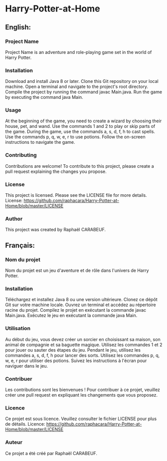 # Harry-Potter-at-Home

## English:
### Project Name
Project Name is an adventure and role-playing game set in the world of Harry Potter.

### Installation
Download and install Java 8 or later.
Clone this Git repository on your local machine.
Open a terminal and navigate to the project's root directory.
Compile the project by running the command javac Main.java.
Run the game by executing the command java Main.

### Usage
At the beginning of the game, you need to create a wizard by choosing their house, pet, and wand.
Use the commands 1 and 2 to play or skip parts of the game.
During the game, use the commands a, s, d, f, h to cast spells.
Use the commands p, q, w, e, r to use potions.
Follow the on-screen instructions to navigate the game.

### Contributing
Contributions are welcome! To contribute to this project, please create a pull request explaining the changes you propose.

### License
This project is licensed. Please see the LICENSE file for more details.
License: https://github.com/raphacara/Harry-Potter-at-Home/blob/master/LICENSE

### Author
This project was created by Raphaël CARABEUF.

## Français:
### Nom du projet
Nom du projet est un jeu d'aventure et de rôle dans l'univers de Harry Potter.

### Installation
Téléchargez et installez Java 8 ou une version ultérieure.
Clonez ce dépôt Git sur votre machine locale.
Ouvrez un terminal et accédez au répertoire racine du projet.
Compilez le projet en exécutant la commande javac Main.java.
Exécutez le jeu en exécutant la commande java Main.
### Utilisation
Au début du jeu, vous devez créer un sorcier en choisissant sa maison, son animal de compagnie et sa baguette magique.
Utilisez les commandes 1 et 2 pour jouer ou sauter des étapes du jeu.
Pendant le jeu, utilisez les commandes a, s, d, f, h pour lancer des sorts.
Utilisez les commandes p, q, w, e, r pour utiliser des potions.
Suivez les instructions à l'écran pour naviguer dans le jeu.
### Contribuer
Les contributions sont les bienvenues ! Pour contribuer à ce projet, veuillez créer une pull request en expliquant les changements que vous proposez.

### Licence
Ce projet est sous licence. Veuillez consulter le fichier LICENSE pour plus de détails.
Licence: https://github.com/raphacara/Harry-Potter-at-Home/blob/master/LICENSE

### Auteur
Ce projet a été créé par Raphaël CARABEUF.
